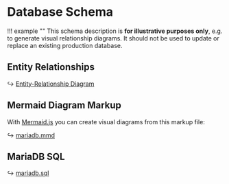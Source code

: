 # Database Schema

!!! example ""
    This schema description is **for illustrative purposes only**, e.g. to generate visual relationship diagrams. It should not be used to update or replace an existing production database.

## Entity Relationships

↪ [Entity-Relationship Diagram](schema.md)

## Mermaid Diagram Markup

With [Mermaid.js](https://mermaid-js.github.io/) you can create visual diagrams from this markup file:

↪ [mariadb.mmd](https://github.com/photoprism/photoprism/blob/develop/internal/entity/schema/mariadb.mmd)

## MariaDB SQL

↪ [mariadb.sql](https://raw.githubusercontent.com/photoprism/photoprism/develop/internal/entity/schema/mariadb.sql)
